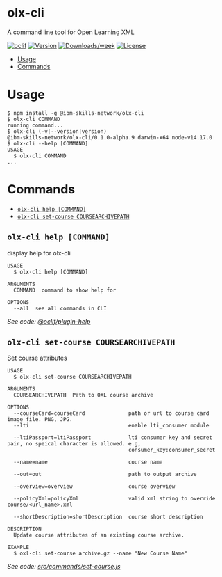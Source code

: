 olx-cli
=======

A command line tool for Open Learning XML

[![oclif](https://img.shields.io/badge/cli-oclif-brightgreen.svg)](https://oclif.io)
[![Version](https://img.shields.io/npm/v/@ibm-skills-network/olx-cli.svg)](https://npmjs.org/package/@ibm-skills-network/olx-cli)
[![Downloads/week](https://img.shields.io/npm/dw/@ibm-skills-network/olx-cli.svg)](https://npmjs.org/package/@ibm-skills-network/olx-cli)
[![License](https://img.shields.io/npm/l/@ibm-skills-network/olx-cli.svg)](https://github.com/ibm-skills-network/olx-cli/blob/master/package.json)

<!-- toc -->
* [Usage](#usage)
* [Commands](#commands)
<!-- tocstop -->
# Usage
<!-- usage -->
```sh-session
$ npm install -g @ibm-skills-network/olx-cli
$ olx-cli COMMAND
running command...
$ olx-cli (-v|--version|version)
@ibm-skills-network/olx-cli/0.1.0-alpha.9 darwin-x64 node-v14.17.0
$ olx-cli --help [COMMAND]
USAGE
  $ olx-cli COMMAND
...
```
<!-- usagestop -->
# Commands
<!-- commands -->
* [`olx-cli help [COMMAND]`](#olx-cli-help-command)
* [`olx-cli set-course COURSEARCHIVEPATH`](#olx-cli-set-course-coursearchivepath)

## `olx-cli help [COMMAND]`

display help for olx-cli

```
USAGE
  $ olx-cli help [COMMAND]

ARGUMENTS
  COMMAND  command to show help for

OPTIONS
  --all  see all commands in CLI
```

_See code: [@oclif/plugin-help](https://github.com/oclif/plugin-help/blob/v3.2.2/src/commands/help.ts)_

## `olx-cli set-course COURSEARCHIVEPATH`

Set course attributes

```
USAGE
  $ olx-cli set-course COURSEARCHIVEPATH

ARGUMENTS
  COURSEARCHIVEPATH  Path to OXL course archive

OPTIONS
  --courseCard=courseCard              path or url to course card image file. PNG, JPG.
  --lti                                enable lti_consumer module

  --ltiPassport=ltiPassport            lti consumer key and secret pair, no speical character is allowed. e.g,
                                       consumer_key:consumer_secret

  --name=name                          course name

  --out=out                            path to output archive

  --overview=overview                  course overview

  --policyXml=policyXml                valid xml string to override course/<url_name>.xml

  --shortDescription=shortDescription  course short description

DESCRIPTION
  Update course attributes of an existing course archive.

EXAMPLE
  $ oxl-cli set-course archive.gz --name "New Course Name"
```

_See code: [src/commands/set-course.js](https://github.com/ibm-skills-network/olx-cli/blob/v0.1.0-alpha.9/src/commands/set-course.js)_
<!-- commandsstop -->
